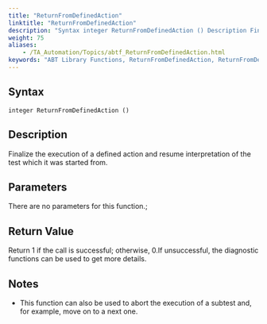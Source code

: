 ```yaml
--- 
title: "ReturnFromDefinedAction"
linktitle: "ReturnFromDefinedAction"
description: "Syntax integer ReturnFromDefinedAction () Description Finalize the execution of a defined action and resume interpretation of the test which it was started from. Parameters There are no parameters for ..."
weight: 75
aliases: 
    - /TA_Automation/Topics/abtf_ReturnFromDefinedAction.html
keywords: "ABT Library Functions, ReturnFromDefinedAction, ReturnFromDefinedAction (ABT library function)"
---
```


## Syntax

`integer ReturnFromDefinedAction ()`

## Description

Finalize the execution of a defined action and resume interpretation of the test which it was started from.

## Parameters

There are no parameters for this function.;

## Return Value

Return 1 if the call is successful; otherwise, 0.If unsuccessful, the diagnostic functions can be used to get more details.

## Notes

-   This function can also be used to abort the execution of a subtest and, for example, move on to a next one.



